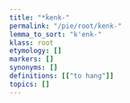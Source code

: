 ```yaml
---
title: "*ḱenk-"
permalink: "/pie/root/ḱenk-"
lemma_to_sort: "k'enk-"
klass: root
etymology: []
markers: []
synonyms: []
definitions: [["to hang"]]
topics: []
---
```

